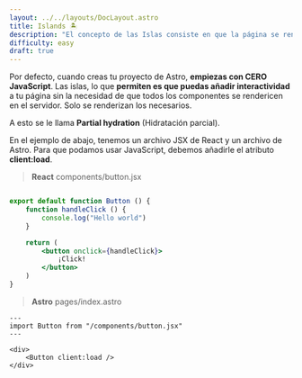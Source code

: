 ```yaml
---
layout: ../../layouts/DocLayout.astro
title: Islands 🏝️
description: "El concepto de las Islas consiste en que la página se renderice en el servidor y solo se use el JavaScript necesario."
difficulty: easy
draft: true
---
```


Por defecto, cuando creas tu proyecto de Astro, **empiezas con CERO JavaScript**. Las islas, lo que **permiten es que puedas añadir interactividad** a tu página sin la necesidad de que todos los componentes se rendericen en el servidor. Solo se renderizan los necesarios.

A esto se le llama **Partial hydration** (Hidratación parcial). 

En el ejemplo de abajo, tenemos un archivo JSX de React y un archivo de Astro. Para que podamos usar JavaScript, debemos añadirle el atributo **client:load**.

> **React** components/button.jsx
```jsx

export default function Button () {
    function handleClick () {
        console.log("Hello world")
    }

    return (
        <button onclick={handleClick}>
            ¡Click!
        </button>
    )
}

```

> **Astro** pages/index.astro

```astro
---
import Button from "/components/button.jsx"
---

<div>
    <Button client:load />
</div>
```